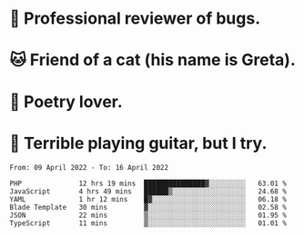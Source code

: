# 🐛 Professional reviewer of bugs.
# 🐱 Friend of a cat (his name is Greta).
# 📜 Poetry lover.
# 🎸 Terrible playing guitar, but I try.

<!--START_SECTION:waka-->

```text
From: 09 April 2022 - To: 16 April 2022

PHP              12 hrs 19 mins  ███████████████▓░░░░░░░░░   63.01 %
JavaScript       4 hrs 49 mins   ██████▒░░░░░░░░░░░░░░░░░░   24.68 %
YAML             1 hr 12 mins    █▓░░░░░░░░░░░░░░░░░░░░░░░   06.18 %
Blade Template   30 mins         ▓░░░░░░░░░░░░░░░░░░░░░░░░   02.58 %
JSON             22 mins         ▒░░░░░░░░░░░░░░░░░░░░░░░░   01.95 %
TypeScript       11 mins         ▒░░░░░░░░░░░░░░░░░░░░░░░░   01.01 %
```

<!--END_SECTION:waka-->
